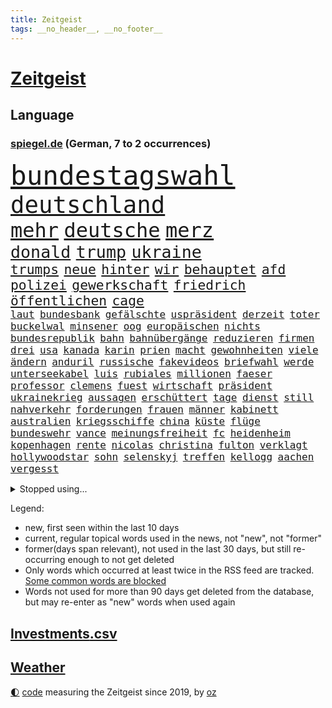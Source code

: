 ```yaml
---
title: Zeitgeist
tags: __no_header__, __no_footer__
---
```


# [Zeitgeist](https://oliz.io/zeitgeist/)

## Language

<h3><a href="https://www.spiegel.de" target="_blank">spiegel.de</a> (German, 7 to 2 occurrences)</h3>
<p style="font-family:monospace">
<span style="font-size:32pt"><a href="news_links.html#bundestagswahl" class="current">bundestagswahl</a></span>
<br>
<span style="font-size:28pt"><a href="news_links.html#deutschland" class="current">deutschland</a></span>
<br>
<span style="font-size:24pt"><a href="news_links.html#mehr" class="current">mehr</a></span>
<span style="font-size:24pt"><a href="news_links.html#deutsche" class="current">deutsche</a></span>
<span style="font-size:24pt"><a href="news_links.html#merz" class="current">merz</a></span>
<br>
<span style="font-size:20pt"><a href="news_links.html#donald" class="current">donald</a></span>
<span style="font-size:20pt"><a href="news_links.html#trump" class="current">trump</a></span>
<span style="font-size:20pt"><a href="news_links.html#ukraine" class="current">ukraine</a></span>
<br>
<span style="font-size:16pt"><a href="news_links.html#trumps" class="current">trumps</a></span>
<span style="font-size:16pt"><a href="news_links.html#neue" class="current">neue</a></span>
<span style="font-size:16pt"><a href="news_links.html#hinter" class="current">hinter</a></span>
<span style="font-size:16pt"><a href="news_links.html#wir" class="current">wir</a></span>
<span style="font-size:16pt"><a href="news_links.html#behauptet" class="current">behauptet</a></span>
<span style="font-size:16pt"><a href="news_links.html#afd" class="current">afd</a></span>
<span style="font-size:16pt"><a href="news_links.html#polizei" class="current">polizei</a></span>
<span style="font-size:16pt"><a href="news_links.html#gewerkschaft" class="current">gewerkschaft</a></span>
<span style="font-size:16pt"><a href="news_links.html#friedrich" class="current">friedrich</a></span>
<span style="font-size:16pt"><a href="news_links.html#öffentlichen" class="current">öffentlichen</a></span>
<span style="font-size:16pt"><a href="news_links.html#cage" class="new">cage</a></span>
<br>
<span style="font-size:12pt"><a href="news_links.html#laut" class="current">laut</a></span>
<span style="font-size:12pt"><a href="news_links.html#bundesbank" class="current">bundesbank</a></span>
<span style="font-size:12pt"><a href="news_links.html#gefälschte" class="current">gefälschte</a></span>
<span style="font-size:12pt"><a href="news_links.html#uspräsident" class="current">uspräsident</a></span>
<span style="font-size:12pt"><a href="news_links.html#derzeit" class="current">derzeit</a></span>
<span style="font-size:12pt"><a href="news_links.html#toter" class="current">toter</a></span>
<span style="font-size:12pt"><a href="news_links.html#buckelwal" class="current">buckelwal</a></span>
<span style="font-size:12pt"><a href="news_links.html#minsener" class="new">minsener</a></span>
<span style="font-size:12pt"><a href="news_links.html#oog" class="new">oog</a></span>
<span style="font-size:12pt"><a href="news_links.html#europäischen" class="current">europäischen</a></span>
<span style="font-size:12pt"><a href="news_links.html#nichts" class="current">nichts</a></span>
<span style="font-size:12pt"><a href="news_links.html#bundesrepublik" class="current">bundesrepublik</a></span>
<span style="font-size:12pt"><a href="news_links.html#bahn" class="current">bahn</a></span>
<span style="font-size:12pt"><a href="news_links.html#bahnübergänge" class="new">bahnübergänge</a></span>
<span style="font-size:12pt"><a href="news_links.html#reduzieren" class="current">reduzieren</a></span>
<span style="font-size:12pt"><a href="news_links.html#firmen" class="current">firmen</a></span>
<span style="font-size:12pt"><a href="news_links.html#drei" class="current">drei</a></span>
<span style="font-size:12pt"><a href="news_links.html#usa" class="current">usa</a></span>
<span style="font-size:12pt"><a href="news_links.html#kanada" class="current">kanada</a></span>
<span style="font-size:12pt"><a href="news_links.html#karin" class="current">karin</a></span>
<span style="font-size:12pt"><a href="news_links.html#prien" class="new">prien</a></span>
<span style="font-size:12pt"><a href="news_links.html#macht" class="current">macht</a></span>
<span style="font-size:12pt"><a href="news_links.html#gewohnheiten" class="current">gewohnheiten</a></span>
<span style="font-size:12pt"><a href="news_links.html#viele" class="current">viele</a></span>
<span style="font-size:12pt"><a href="news_links.html#ändern" class="current">ändern</a></span>
<span style="font-size:12pt"><a href="news_links.html#anduril" class="new">anduril</a></span>
<span style="font-size:12pt"><a href="news_links.html#russische" class="current">russische</a></span>
<span style="font-size:12pt"><a href="news_links.html#fakevideos" class="new">fakevideos</a></span>
<span style="font-size:12pt"><a href="news_links.html#briefwahl" class="current">briefwahl</a></span>
<span style="font-size:12pt"><a href="news_links.html#werde" class="current">werde</a></span>
<span style="font-size:12pt"><a href="news_links.html#unterseekabel" class="current">unterseekabel</a></span>
<span style="font-size:12pt"><a href="news_links.html#luis" class="new">luis</a></span>
<span style="font-size:12pt"><a href="news_links.html#rubiales" class="new">rubiales</a></span>
<span style="font-size:12pt"><a href="news_links.html#millionen" class="current">millionen</a></span>
<span style="font-size:12pt"><a href="news_links.html#faeser" class="current">faeser</a></span>
<span style="font-size:12pt"><a href="news_links.html#professor" class="current">professor</a></span>
<span style="font-size:12pt"><a href="news_links.html#clemens" class="current">clemens</a></span>
<span style="font-size:12pt"><a href="news_links.html#fuest" class="new">fuest</a></span>
<span style="font-size:12pt"><a href="news_links.html#wirtschaft" class="current">wirtschaft</a></span>
<span style="font-size:12pt"><a href="news_links.html#präsident" class="current">präsident</a></span>
<span style="font-size:12pt"><a href="news_links.html#ukrainekrieg" class="current">ukrainekrieg</a></span>
<span style="font-size:12pt"><a href="news_links.html#aussagen" class="current">aussagen</a></span>
<span style="font-size:12pt"><a href="news_links.html#erschüttert" class="current">erschüttert</a></span>
<span style="font-size:12pt"><a href="news_links.html#tage" class="current">tage</a></span>
<span style="font-size:12pt"><a href="news_links.html#dienst" class="current">dienst</a></span>
<span style="font-size:12pt"><a href="news_links.html#still" class="current">still</a></span>
<span style="font-size:12pt"><a href="news_links.html#nahverkehr" class="current">nahverkehr</a></span>
<span style="font-size:12pt"><a href="news_links.html#forderungen" class="current">forderungen</a></span>
<span style="font-size:12pt"><a href="news_links.html#frauen" class="current">frauen</a></span>
<span style="font-size:12pt"><a href="news_links.html#männer" class="current">männer</a></span>
<span style="font-size:12pt"><a href="news_links.html#kabinett" class="current">kabinett</a></span>
<span style="font-size:12pt"><a href="news_links.html#australien" class="current">australien</a></span>
<span style="font-size:12pt"><a href="news_links.html#kriegsschiffe" class="current">kriegsschiffe</a></span>
<span style="font-size:12pt"><a href="news_links.html#china" class="current">china</a></span>
<span style="font-size:12pt"><a href="news_links.html#küste" class="current">küste</a></span>
<span style="font-size:12pt"><a href="news_links.html#flüge" class="current">flüge</a></span>
<span style="font-size:12pt"><a href="news_links.html#bundeswehr" class="current">bundeswehr</a></span>
<span style="font-size:12pt"><a href="news_links.html#vance" class="current">vance</a></span>
<span style="font-size:12pt"><a href="news_links.html#meinungsfreiheit" class="current">meinungsfreiheit</a></span>
<span style="font-size:12pt"><a href="news_links.html#fc" class="current">fc</a></span>
<span style="font-size:12pt"><a href="news_links.html#heidenheim" class="current">heidenheim</a></span>
<span style="font-size:12pt"><a href="news_links.html#kopenhagen" class="new">kopenhagen</a></span>
<span style="font-size:12pt"><a href="news_links.html#rente" class="current">rente</a></span>
<span style="font-size:12pt"><a href="news_links.html#nicolas" class="current">nicolas</a></span>
<span style="font-size:12pt"><a href="news_links.html#christina" class="current">christina</a></span>
<span style="font-size:12pt"><a href="news_links.html#fulton" class="new">fulton</a></span>
<span style="font-size:12pt"><a href="news_links.html#verklagt" class="current">verklagt</a></span>
<span style="font-size:12pt"><a href="news_links.html#hollywoodstar" class="current">hollywoodstar</a></span>
<span style="font-size:12pt"><a href="news_links.html#sohn" class="current">sohn</a></span>
<span style="font-size:12pt"><a href="news_links.html#selenskyj" class="current">selenskyj</a></span>
<span style="font-size:12pt"><a href="news_links.html#treffen" class="current">treffen</a></span>
<span style="font-size:12pt"><a href="news_links.html#kellogg" class="current">kellogg</a></span>
<span style="font-size:12pt"><a href="news_links.html#aachen" class="current">aachen</a></span>
<span style="font-size:12pt"><a href="news_links.html#vergesst" class="current">vergesst</a></span>
</p>
<details>
<summary>Stopped using...</summary>
<p class="former" style="font-size:12pt">
100000(1583) bisherige(1582) energien(1582) volker(1582) 22(1581) liefert(1581) mordes(1581) wichtigste(1581) christoph(1580) gestartet(1580) egal(1579) gemeldet(1579) maßnahme(1579) 26(1578) aufnahmen(1578) bidens(1578) flugzeuge(1578) hotel(1578) illegalen(1578) strafen(1578) verschiedene(1578) xi(1578) englische(1577) entgegen(1577) ermöglichen(1577) gereist(1577) meldete(1577) nachruf(1577) nahmen(1577) software(1577) elfmeter(1576) erfahrungen(1576) fahrt(1576) obama(1576) opposition(1576) polizeieinsatz(1576) verstorbenen(1576) vorwurf(1576) wolle(1576) 400(1575) bundesamt(1575) entschädigung(1575) erinnerungen(1575) geboren(1575) kamera(1575) niederländische(1575) sicherheitsbehörden(1575) theater(1575) tobt(1575) zeugen(1575) 2022(1574) anwälte(1574) beschimpft(1574) geholt(1574) george(1574) vermeiden(1574) versuchte(1574) ausschreitungen(1573) babys(1573) blieben(1573) erdoğan(1573) forderte(1573) san(1573) beginnen(1572) beweisen(1572) innenministerium(1572) kritische(1572) plädiert(1572) allianz(1571) armut(1571) langer(1571) bull(1570) drastisch(1570) verdienen(1570) nutzte(1569) aufgehoben(1568) besuchen(1568) absage(1567) ausbau(1567) geschossen(1567) heil(1567) büro(1566) hölle(1566) schnellen(1566) spaß(1564) fit(1563) senkt(1563) kommende(1562) auflagen(1561) brite(1561) eklat(1561) olympische(1561) spanische(1561) überholt(1558) empfängt(1557) einschätzung(1556) kooperation(1556) landete(1555) steffen(1555) überschwemmungen(1554) königin(1553) kontakt(1547) iranischen(1546) retter(1546) istanbul(1545) geblieben(1537) überfall(1532) überfordert(1530) ungewöhnlichen(1521) rakete(1520) rache(1519) sammeln(1519) ausweg(1500) wetterdienst(1489) öffnet(1463) expräsidenten(1454) belästigung(1450) zusammenbruch(1438) carlos(1437) gebeten(1398) mitverantwortlich(1396) durchbruch(1355) jahresende(1337) kuriose(1278) erfolgreichste(1276) king(1251) schlafen(1246) ausgeben(1184) russisches(1182) tradition(1165) seltene(1157) innenministerin(1151) brennt(1150) öffentlichrechtlichen(1147) geheimdienst(1146) aufgestellt(1129) verschwinden(1123) schwieriger(1113) spielern(1109) geschenk(1104) helikopter(1102) ergeben(1101) einheit(1098) positiven(1087) jennifer(1069) gelöst(1068) lücken(1066) nebenbei(1059) eingetroffen(1055) rezession(1051) spart(1041) jack(1012) dahin(1004) prominenten(994) titelverteidiger(982) irans(972) sexuell(968) grün(957) schließlich(957) 16jähriger(943) einladung(908) vizekanzler(903) 05(899) träumt(892) tagelang(889) spionage(886) kommunikation(883) gerechtfertigt(878) kollege(860) versehen(852) ignoriert(842) schwarzer(837) beantragen(819) ulm(816) ig(812) metall(812) einstige(804) kommentiert(796) 47(794) steigern(793) strafanzeige(791) reisende(790) gelegenheit(782) gekündigt(781) opfers(778) kieler(771) solcher(758) 18jähriger(754) springen(753) emotionale(752) alcaraz(745) leon(738) startups(734) filmen(729) georgien(726) zuckerberg(719) zogen(700) älteren(691) sommerspielen(676) arten(668) glas(668) zeuge(666) zurückgetreten(662) fisch(653) urlauber(652) trikot(648) erforscht(645) berühmtesten(636) überfahren(636) diebstahl(634) seltsame(633) ereignis(628) sandra(611) lukas(604) qualität(604) drastische(602) verriet(594) vertreten(593) abends(590) quellen(586) preiserhöhung(584) warnungen(582) mutmaßliches(573) diskriminierung(568) aufgrund(562) forschern(560) froh(556) wegovy(556) vergangene(552) albtraum(546) seltener(542) ausnahmezustand(540) sprachen(532) us(530) jubeln(521) technisch(519) spdgeneralsekretär(510) attentäter(503) boeing(503) ausbruch(497) oppositionspolitiker(495) harsche(494) eröffnung(491) gravierenden(484) veröffentlichung(482) taucht(481) tennisspieler(476) wilde(476) unterscheidet(472) kilometern(468) mancherorts(464) neonazis(461) wild(459) mohammad(455) flensburg(454) positioniert(454) kulturszene(447) usschauspieler(445) geiselnahme(444) verschaffen(435) gesichter(425) verspätung(420) vereidigt(419) beleidigungen(415) heimischen(410) giftige(404) stürmt(404) anzugreifen(401) zurückgewiesen(401) luxemburg(398) toni(394) erziehung(392) spekulationen(392) brandenburgischen(391) rammte(391) ruiniert(390) hollywoods(388) raumfahrt(388) seoul(387) emobilität(385) rüsten(384) mittleren(372) dreharbeiten(369) zweieinhalb(366) macher(362) bunte(359) sophie(359) asien(357) gesichtet(356) karriereende(355) stützt(355) zerlegt(352) weichen(351) fertig(348) riesiger(344) klette(341) 58(340) bewerben(340) bedankt(338) seltsamen(338) auslöser(337) oberpfalz(336) betrunken(335) legten(335) tvshow(334) mitspieler(333) sophia(331) höchstwert(329) major(329) fing(328) philosophie(328) verurteilter(326) kaputt(325) bundesland(324) halbzeit(324) bundesstaaten(322) singapur(320) abgrund(316) fastfoodkette(315) lieder(315) verdächtig(314) km/h(313) geschoben(310) rügen(309) zusätzlichen(309) anwesen(303) ernannt(303) tennisspielerin(302) boykottieren(301) escooter(301) objekt(301) verschleppten(301) louis(299) schlimmsten(299) billionen(298) potenzial(297) bürgerkrieg(295) denkbar(295) lachgas(295) toren(294) hunderttausenden(292) ostküste(291) sparkurs(291) steine(291) ernstfall(290) häufen(287) rechnung(287) römische(287) wahlkampfauftritt(286) telekom(285) ausfall(284) christopher(283) unterschätzen(283) aufhebung(282) chrupalla(280) europäischer(279) besuchte(278) attackierte(277) nadal(277) rafael(277) ungewollt(277) stephen(276) attentats(275) ausgebremst(271) anlegen(270) bande(270) asche(267) kugeln(266) spielerinnen(261) buhlt(260) rutschen(260) einsätze(259) mitstreiter(258) gewusst(257) stiegen(256) grünenvorsitzende(255) gefährliches(253) genauen(253) übel(251) kulturschaffende(250) mächtig(250) umständen(250) vorgeschichte(250) hilton(249) jubel(247) kreisen(246) wählte(246) zelebriert(246) ältesten(246) grand(245) kryptowährungen(244) matthew(244) beschweren(242) türkischer(242) esken(240) kurse(239) potenziell(239) stationen(239) feuerwerkskörper(238) blitzeinschlag(237) kürt(236) laufbahn(236) sonja(236) kreative(235) sätzen(234) fassung(233) polizeigewalt(233) komplex(232) love(231) hartnäckig(228) löwen(228) reichste(228) 28jähriger(226) bitcoin(226) kurioser(226) donau(225) bleibe(223) vorsichtig(223) weltraum(223) diesel(222) sprengung(222) strategien(222) autounfall(221) umgesetzt(220) winslet(219) hollywoodstars(218) gewaltvorwürfen(215) ausgewertet(214) attestiert(212) mcdonald's(212) gefilmt(211) music(210) externe(209) militärexperte(209) mittelschicht(209) jong(208) miriam(208) lebe(207) rico(207) saskia(206) untergrund(206) erkrankungen(205) zweijähriger(205) präsidentschaft(204) ran(203) inlandsgeheimdienst(202) zerstörten(202) siebte(200) trauma(198) waggon(198) ausgeschieden(196) pennsylvania(196) kriselnde(195) fritz(194) gewütet(194) muhammad(193) drehen(191) bundesnetzagentur(188) sprengstoff(188) stechen(187) wettert(187) konkret(186) radio(186) absolviert(185) 36jährige(184) momentan(184) redete(183) schau(182) pitzke(181) weiblichen(180) befeuert(178) datum(178) geheimen(178) geknackt(177) wissenschaftlich(177) dhl(176) mittag(176) rückschläge(176) schadstoffe(176) trübt(176) decken(175) geheimdienste(174) unterirdische(174) kalifornischen(172) nordkoreanischen(172) ehrlich(171) erfunden(171) zeitreise(171) maduro(170) preisgeld(170) nicolás(169) venezuelas(169) karlsruher(168) ozempic(168) gianni(165) grausiger(165) infantino(165) begleiter(164) ohrfeige(164) tvrechte(164) danny(163) nämlich(163) khan(162) straflager(162) weiterarbeiten(162) 82(161) hob(161) konkretisiert(161) schlimmeres(161) 48jährige(160) drohender(160) kapitol(160) abschuss(159) ahmad(159) kapital(159) nick(156) plante(156) sahen(156) state(156) fotograf(155) geschaffen(155) stromversorgung(154) ungewissen(154) organisierte(153) polizeikräfte(153) südlibanon(153) harren(152) hassnachrichten(152) müde(152) aken(151) osaka(151) gesetzes(150) bekämpft(149) dürren(148) speziellen(148) bezwingt(147) ratlos(147) versteckte(146) öltanker(146) inneren(145) lehramt(145) mine(145) verlängerte(145) with(145) ausprobieren(144) hochverrats(144) wolfsburger(144) reiner(143) verrückte(143) prominenter(142) telegram(142) eingestuft(141) fahrlässiger(141) festgehalten(141) fremder(141) aleksandar(140) bernhard(139) hofiert(139) sonderermittler(139) tausendmal(139) raumfahrtunternehmen(138) zeitung(138) überstand(138) einkaufen(137) flüchtlingspolitik(137) kaufprämie(137) brantner(136) caren(136) größtem(135) meinungsbeitrag(134) wirtschaftlichen(134) auslaufen(133) gisèle(133) liebesbrief(133) barnier(131) biathlon(131) schlüssel(131) böden(130) erschütternde(130) oligarchen(130) echtes(129) pelicot(128) räumte(128) altersgruppe(127) doppelpack(127) begrüßt(126) fotografin(126) goretzka(126) interessant(126) podest(126) rollstuhlfahrer(126) saisonsieg(126) studiert(126) verteidigungsausgaben(126) denke(125) weh(125) kräften(124) spiegelt(124) 182(122) geladen(122) rasante(122) libanesische(121) überwachungskamera(121) bundesebene(120) dateien(120) ruinen(120) südlich(120) exemplar(119) intervention(119) roger(119) springer(119) bereist(118) edward(118) reichten(118) strände(117) hetzer(116) söders(116) warriors(116) cdukandidat(115) grünenchefin(115) umdenken(115) debattieren(114) fokussieren(114) nikolas(114) stellungen(114) tatjana(114) vorsorglich(114) we(114) entdeckten(113) prognostiziert(113) dimensionen(111) houston(111) laute(111) straßburg(111) weltuntergang(111) wucht(111) amtsantritt(110) konten(110) mcdonald’s(110) aggressiver(109) bindung(109) klassenzimmer(109) knochen(109) paderborn(108) kurskorrektur(107) restaurantbesuch(107) traditionellen(107) waffenarsenal(107) vereint(106) aussuchen(105) korruptionsvorwürfen(105) verhinderten(105) apps(104) beschränken(104) branchenverband(104) flügel(104) miersch(104) elektroschrott(103) erkennbar(103) erneuerbaren(103) krankmeldung(102) pfalz(102) sprüchen(102) alleinerziehende(101) gelockt(101) costner(100) krassen(100) meteorologen(100) naiv(100) qualifiziert(100) ausgezahlt(99) aussetzung(99) costar(99) mussolini(99) schulsystem(99) versicherungen(99) miosga(98) ausziehen(97) energieagentur(97) kochbuch(97) arztes(96) bürgern(96) mehrkosten(96) künftiger(95) schröpfen(95) 22jähriger(94) podolski(94) überholen(94) gesänge(93) islamischer(93) jinping(93) lys(93) unfällen(93) wunschzettel(93) fsv(92) joseph(92) succession(92) amorim(91) beer(91) demonstrativ(91) deportieren(91) gras(91) schnellsten(91) ausstellung(90) millionenbetrag(90) singles(90) veranlasste(90) angehört(89) dreesen(89) festnahm(89) hochschule(89) ikone(89) prowestlichen(89) umgebracht(89) kopfüber(88) wirtschaftsgipfel(88) wohnungstür(88) flusskrebse(87) gastes(87) schienen(87) skistar(87) staatsverschuldung(87) unterschiedlichen(87) vermieter(87) ganges(86) machtlos(86) mitzumischen(86) pyrotechnik(86) ruhen(86) schauspielstar(86) unglaublichen(86) 137(85) alkoholmissbrauch(85) buschfeuer(85) einreiseregeln(85) entschlossen(85) filmstar(85) heimatbesuch(85) ausländischer(84) bush(84) grätscht(84) nägele(84) schönen(84) teppich(84) bizarr(83) furcht(83) matrix(83) orleans(83) schräge(83) soccer(83) terrorverdächtiger(83) wundern(83) zerschlagen(83) dienste(82) justizministerium(82) leibwächter(82) nahtlos(82) proiranischen(82) rallye(82) sánchez(82) ungebremst(82) hantierte(81) sauberer(81) schulsport(81) überrollte(81) anschaffung(80) cox(80) formuliert(80) kameraden(80) macrons(80) schlauer(80) schmuck(80) lebensunterhalt(79) polizeieinsätze(79) schweinefleisch(79) alfred(78) barfuß(78) kürzen(78) liz(78) packen(78) spielplan(78) töne(78) wirtschaftsfragen(78) wunderbar(78) endspurt(77) funde(77) mangelhafte(77) puerto(77) renaissance(77) steinwurf(77) weiterkommen(77) eklatante(76) satt(76) schusswaffe(76) uskongress(76) facebookmutterkonzern(75) ferne(75) gaël(75) hegen(75) regierungsparteien(75) sportuhren(75) süße(75) abschiedsrede(74) cornelia(74) eystudie(74) fallschirmspringer(74) festung(74) illegales(74) mahnende(74) rüstung(74) schotte(73) veranstaltungsort(73) erstaunlicher(72) exaußenminister(72) feder(72) elternhaus(71) kilometerhoch(71) museen(71) nahid(71) pompeji(71) raste(71) relativiert(71) silvesternacht(71) taghavi(71) verurteilen(71) weisheit(71) annektieren(70) krankheiten(70) kulisse(70) repräsentantenhaus(70) tarifbeschäftigten(70) tatwerkzeug(70) usrepräsentantenhaus(70) vermuten(70) zielscheibe(70) amtierende(69) gasindustrie(69) klarheit(69) preissteigerung(69) 57(68) alive(68) boxlegende(68) explorer(68) helga(68) sexiest(68) voranbringen(68) abholung(67) fire(67) gerangel(67) heller(67) report(67) wal(67) 27jährigen(66) arbeitsgericht(66) geklagt(66) genie(66) stärkung(66) tropfen(66) exrafterroristin(65) luftalarm(65) trio(65) afdparteitag(64) bundesverfassungsgerichts(64) oscarverleihung(64) verzögerungen(64) ausstattung(63) benedikt(63) ehrlichen(63) erosion(63) früherkennung(63) geheimnisvollen(63) indikator(63) prozentpunkte(63) reedereien(63) spiegelbildungsnewsletter(63) unterdrückte(63) wichtigstes(63) zusammenstöße(63) chipkonzern(62) halsschmerzen(62) intendantin(62) nordische(62) raketenangriffe(62) serienvergewaltiger(62) fasziniert(61) krankheitserreger(61) kühler(61) mcconaughey(61) sammelte(61) direktmandate(60) ernannter(60) gesundheitsministerin(60) global(60) lenkrad(60) tyson(60) universums(60) bergleute(59) grohs(59) konkurrentinnen(59) schwarzgelbe(59) stilfontein(59) tumor(59) verschießt(59) wecken(59) zurückhaltender(59) ausgelesen(58) box(58) einstecken(58) elektrosuv(58) gelockert(58) liter(58) baumgart(57) jungunternehmen(57) maul(57) meterhohe(57) ruben(57) weihnachtsmarkt(57) alkoholsucht(56) einserabitur(56) floskel(56) glatteis(56) konklave(56) krawietz(56) nordstreampipelines(56) angebunden(55) begreifen(55) conor(55) geige(55) geleakt(55) kommunizieren(55) mcgregor(55) recherche(55) schraubt(55) stuhl(55) veränderten(55) 40000(54) daheim(54) genügend(54) machthabern(54) testflug(54) twitch(54) winterwetter(54) inseln(53) metachef(53) pipelines(53) ratschläge(53) schacht(53) falschaussage(52) hedgefondsmanager(52) heiligen(52) hindern(52) lok(52) runder(52) schier(52) sicherheitsprobleme(52) soziologin(52) spiekeroog(52) anhören(51) dickicht(51) disstrack(51) einmalig(51) entfacht(51) like(51) maroden(51) nüchtern(51) rockband(51) schrift(51) universal(51) weigern(51) boomen(50) geiger(50) handyverbote(50) neureuther(50) passenden(50) remigration(50) sparer(50) sportstars(50) vinzenz(50) zwischenfällen(50) ärztliche(50) abwerfen(49) beleben(49) ergattern(49) geheimdienstchef(49) limousine(49) rausholen(49) tommy(49) verschleiß(49) 2034(48) furor(48) georgischen(48) großbank(48) kreuzbandriss(48) philologenverband(48) zabrze(48) basteln(47) beruflichem(47) bewusstlos(47) fahrradfahrer(47) handel(47) hofften(47) insider(47) kollidierte(47) megastadt(47) mordkommission(47) rückkehrer(47) schädlicher(47) sukyeol(47) symptomen(47) yoon(47) alphamännchen(46) anschuldigung(46) ausrufung(46) cecilia(46) lippen(46) salzburger(46) wortlaut(46) abgesichert(45) amrum(45) coburg(45) föhr(45) heiligabend(45) marsalek(45) mikrobiologe(45) norweger(45) silvester(45) snapchat(45) stoppten(45) brugger(44) favorisiert(44) oppositionspartei(44) syrern(44) ufern(44) verschont(44) windenergie(44) wirtschaftsministerium(44) zurückerobert(44) christ(43) genötigt(43) jahrgänge(43) pensionär(43) wahlkampfstrategie(43) amazongründer(42) drängte(42) dunkelsten(42) durchgang(42) kriegsrechts(42) zeremonie(42) autokonzerne(41) dauerzustand(41) palast(41) willkürlich(41) dämlich(40) frauenumkleide(40) gittens(40) herzogin(40) kylie(40) rebell(40) timing(40) amnesty(39) fußballweltmeisterschaft(39) lockte(39) rücknahme(39) ökostrom(39) ölpreis(39) demütigung(38) eingefädelt(38) flüchtlingskrise(38) footballstar(38) füllen(38) kelce(38) reiste(38) stollen(38) bauern(37) faz(37) grünenabgeordneter(37) spionageverdacht(37) sterbenden(37) übergangsregierung(37) aussagt(36) bildschirme(36) exfdpminister(36) law(36) lieferung(36) premierministers(36) präsent(36) skrupellose(36) verstörende(36) weihnachtsbaum(36) überstehen(36) bulgarien(35) feuern(35) hot(35) solch(35) unterschlupf(35) gase(34) innovationen(34) aufzuhören(33) foul(33) friends(33) kudrow(33) tankern(33) vergiftet(33) vorsorge(33) überbietet(33) 55jährige(32) aufnimmt(32) chemiewaffen(32) erstmal(32) freeland(32) hopkins(32) hybriden(32) damaliger(31) doppelleben(31) gewährt(31) importiert(31) lunch(31) superreiche(31) verbrannt(31) abzocke(30) gestreamt(30) haseloff(30) unbekanntem(30) angelaufen(29) atomausstieg(29) gegenspieler(29) gruß(29) ostdeutschen(29) schreckmoment(29) best(28) modularen(28) darlehen(27) demenz(27) hochtouren(27) markle(27) parteispendentracker(27) unfalltod(27) ölexporte(27) beliebtes(26) oligarchie(26) volks(26) archiv(25) eingesammelt(25) partys(25) seelsorge(25) vorreiter(25) abgebrannt(24) australier(24) grüßt(24) magdeburger(24) reuters(24) rührende(24) sessellift(24) supercup(24) abgeschirmt(23) bo(23) charme(23) islamist(23) kopfschütteln(23) rechtsextremistisch(23) woanders(23) 33000(22) baustellen(22) dreierkoalition(22) fury(22) komfort(22) machenschaften(22) spritpreise(22) anführen(21) beerdigungen(21) laura(21) wintersturm(21) einzuhegen(20) heart(20) persönlichkeiten(20) systematische(20) talente(20) verbannen(20) abgesetzten(19) călin(19) dicke(19) ernte(19) eröffnungsfeier(19) georgescu(19) klassen(19) neujahrsbotschaft(19) rumänischen(19) schlesinger(19) selbstversuch(19) sicherheitsvorkehrungen(19) versetzt(19) wütende(19) zigarette(19) beschimpfungen(18) durchsuchten(18) tanker(18) 6000(17) entsprechender(17) objekten(17) schauspielstars(17) umlaufbahn(17) unterwasserkabel(17) durchwachsen(16) hilary(16) kultstatus(16) sala(16) usmilitärs(16) vorstandsmitglieder(16) abbruch(15) dominierten(15) gesunden(15) schachsuperstar(15) schlichtungsstelle(15) tankers(15) verhaftung(15) zeige(15) böllerverbot(14) fehlgeburt(14) gegnerin(14) gekostet(14) veröffentlichten(14) introvertierte(13) melbourne(13) missionen(13) verdiene(13) vereinzelt(13) vietnam(13) engagiert(12) erfreuliche(12) faktenchecks(12) feiermeile(12) frontmann(12) giftig(12) großspenden(12) hassrede(12) hotspots(12) institutionalisierte(12) promille(12) zurückgelassene(12) 500kilometallring(11) buchstaben(11) gesunde(11) harmonisch(11) umtausch(11) unverletzt(11)
</p>
</details>
<p>Legend:
<ul>
<li><span class="new">new</span>, first seen within the last 10 days</li>
<li><span class="current">current</span>, regular topical words used in the news, not "new", not "former"</li>
<li><span class="former">former(days span relevant)</span>, not used in the last 30 days, but still re-occurring enough to not get deleted</li>
<li>Only words which occurred at least twice in the RSS feed are tracked. <a href="language/filters.py">Some common words are blocked</a></li>
<li>Words not used for more than 90 days get deleted from the database, but may re-enter as "new" words when used again</li>
</ul>
</p>

## [Investments](investments.html)[.csv](investments.csv)

## [Weather](weather.html)

<footer>
<a href="javascript:toggleTheme()" class="nav">🌓</a>
<a href="https://github.com/ooz/zeitgeist">code</a> measuring the Zeitgeist since 2019, by <a href="https://oliz.io">oz</a>
</footer>
